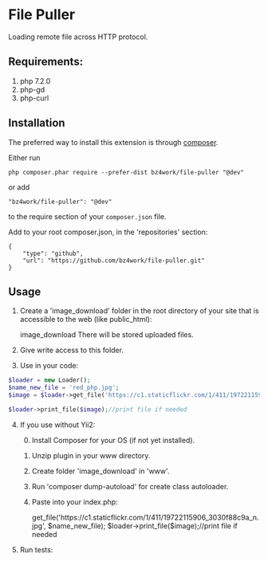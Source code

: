 File Puller
===========
Loading remote file across HTTP protocol. 


Requirements:
------------
1. php 7.2.0
2. php-gd
3. php-curl


Installation
------------

The preferred way to install this extension is through [composer](http://getcomposer.org/download/).

Either run

```
php composer.phar require --prefer-dist bz4work/file-puller "@dev"
```

or add

```
"bz4work/file-puller": "@dev"
```

to the require section of your `composer.json` file.

Add to your root composer.json, in the 'repositories' section:

    {
        "type": "github",
        "url": "https://github.com/bz4work/file-puller.git"
    }

Usage
-----

1. Create a 'image_download' folder in the root directory of your site that is accessible to the web 
(like public_html):
    
    
    image_download
There will be stored uploaded files.

2. Give write access to this folder.

3. Use in your code:
```php
$loader = new Loader();
$name_new_file = 'red_php.jpg';
$image = $loader->get_file('https://c1.staticflickr.com/1/411/19722115906_3030f88c9a_n.jpg', $name_new_file);

$loader->print_file($image);//print file if needed
```
4. If you use without Yii2:

    
    0. Install Composer for your OS (if not yet installed).
    1. Unzip plugin in your www directory.
    2. Create folder 'image_download' in 'www'.
    3. Run 'composer dump-autoload' for create class autoloader.
    4. Paste into your index.php:
    
        <?php
        require __DIR__ . '/vendor/autoload.php';
        use bz4work\filepuller\Loader;
        
        $loader = new Loader();
        $name_new_file = 'red_php.jpg';
        $image = $loader->get_file('https://c1.staticflickr.com/1/411/19722115906_3030f88c9a_n.jpg', $name_new_file);
        
        $loader->print_file($image);//print file if needed
        
        
    


4. Run tests:
